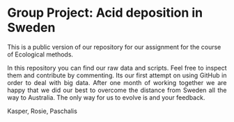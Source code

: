 # Group Project: Acid deposition in Sweden
This is a public version of our repository for our assignment for the course of Ecological methods.

<p style='text-align: justify;'> In this repository you can find our raw data and scripts. Feel free to inspect them and contribute by commenting. Its our first attempt on using GitHub in order to deal with big data. After one month of working together we are happy that we did our best to overcome the distance from Sweden all the way to Australia. The only way for us to evolve is and your feedback. </p>

Kasper, Rosie, Paschalis
